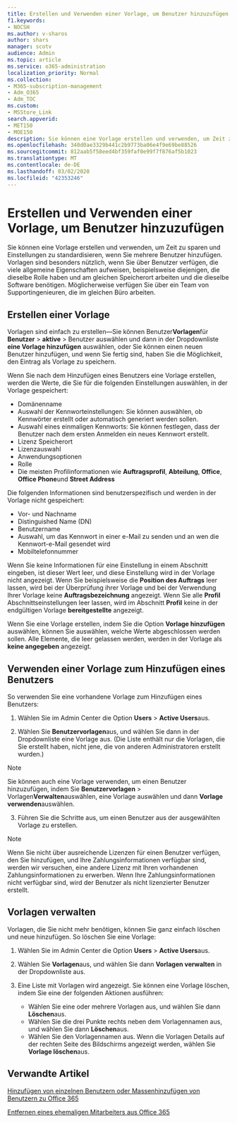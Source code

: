 ```yaml
---
title: Erstellen und Verwenden einer Vorlage, um Benutzer hinzuzufügen
f1.keywords:
- NOCSH
ms.author: v-sharos
author: shars
manager: scotv
audience: Admin
ms.topic: article
ms.service: o365-administration
localization_priority: Normal
ms.collection:
- M365-subscription-management
- Adm_O365
- Adm_TOC
ms.custom:
- MSStore_Link
search.appverid:
- MET150
- MOE150
description: Sie können eine Vorlage erstellen und verwenden, um Zeit zu sparen und Einstellungen zu standardisieren, wenn Sie mehrere Benutzer hinzufügen.
ms.openlocfilehash: 340d0ae3329b441c2b9773ba06e4f9e69be88526
ms.sourcegitcommit: 812aab5f58eed4bf359faf0e99f7f876af5b1023
ms.translationtype: MT
ms.contentlocale: de-DE
ms.lasthandoff: 03/02/2020
ms.locfileid: "42353246"
---
```

# <a name="create-and-use-a-template-to-add-users"></a>Erstellen und Verwenden einer Vorlage, um Benutzer hinzuzufügen

Sie können eine Vorlage erstellen und verwenden, um Zeit zu sparen und Einstellungen zu standardisieren, wenn Sie mehrere Benutzer hinzufügen. Vorlagen sind besonders nützlich, wenn Sie über Benutzer verfügen, die viele allgemeine Eigenschaften aufweisen, beispielsweise diejenigen, die dieselbe Rolle haben und am gleichen Speicherort arbeiten und die dieselbe Software benötigen. Möglicherweise verfügen Sie über ein Team von Supportingenieuren, die im gleichen Büro arbeiten.  

## <a name="create-a-template"></a>Erstellen einer Vorlage

Vorlagen sind einfach zu erstellen&mdash;Sie können Benutzer**Vorlagen**für **Benutzer** > **aktive** > Benutzer auswählen und dann in der Dropdownliste **eine Vorlage hinzufügen** auswählen, oder Sie können einen neuen Benutzer hinzufügen, und wenn Sie fertig sind, haben Sie die Möglichkeit, den Eintrag als Vorlage zu speichern.

Wenn Sie nach dem Hinzufügen eines Benutzers eine Vorlage erstellen, werden die Werte, die Sie für die folgenden Einstellungen auswählen, in der Vorlage gespeichert:

- Domänenname
- Auswahl der Kennworteinstellungen: Sie können auswählen, ob Kennwörter erstellt oder automatisch generiert werden sollen.
- Auswahl eines einmaligen Kennworts: Sie können festlegen, dass der Benutzer nach dem ersten Anmelden ein neues Kennwort erstellt.
- Lizenz Speicherort
- Lizenzauswahl
- Anwendungsoptionen
- Rolle
- Die meisten Profilinformationen wie **Auftragsprofil**, **Abteilung**, **Office**, **Office Phone**und **Street Address** 

Die folgenden Informationen sind benutzerspezifisch und werden in der Vorlage nicht gespeichert:

- Vor- und Nachname
- Distinguished Name (DN)
- Benutzername
- Auswahl, um das Kennwort in einer e-Mail zu senden und an wen die Kennwort-e-Mail gesendet wird
- Mobiltelefonnummer

Wenn Sie keine Informationen für eine Einstellung in einem Abschnitt eingeben, ist dieser Wert leer, und diese Einstellung wird in der Vorlage nicht angezeigt. Wenn Sie beispielsweise die **Position des Auftrags** leer lassen, wird bei der Überprüfung ihrer Vorlage und bei der Verwendung Ihrer Vorlage keine **Auftragsbezeichnung** angezeigt. Wenn Sie alle **Profil** Abschnittseinstellungen leer lassen, wird im Abschnitt **Profil** keine in der endgültigen Vorlage **bereitgestellte** angezeigt.

Wenn Sie eine Vorlage erstellen, indem Sie die Option **Vorlage hinzufügen** auswählen, können Sie auswählen, welche Werte abgeschlossen werden sollen. Alle Elemente, die leer gelassen werden, werden in der Vorlage als **keine angegeben** angezeigt.

## <a name="use-a-template-to-add-a-user"></a>Verwenden einer Vorlage zum Hinzufügen eines Benutzers

So verwenden Sie eine vorhandene Vorlage zum Hinzufügen eines Benutzers:

1. Wählen Sie im Admin Center die Option **Users** > **Active Users**aus.

2. Wählen Sie **Benutzervorlagen**aus, und wählen Sie dann in der Dropdownliste eine Vorlage aus. (Die Liste enthält nur die Vorlagen, die Sie erstellt haben, nicht jene, die von anderen Administratoren erstellt wurden.)

 > [!NOTE]
 > Sie können auch eine Vorlage verwenden, um einen Benutzer hinzuzufügen, indem Sie **Benutzervorlagen** > Vorlagen**Verwalten**auswählen, eine Vorlage auswählen und dann **Vorlage verwenden**auswählen.

3. Führen Sie die Schritte aus, um einen Benutzer aus der ausgewählten Vorlage zu erstellen.

> [!NOTE]
> Wenn Sie nicht über ausreichende Lizenzen für einen Benutzer verfügen, den Sie hinzufügen, und Ihre Zahlungsinformationen verfügbar sind, werden wir versuchen, eine andere Lizenz mit Ihren vorhandenen Zahlungsinformationen zu erwerben. Wenn Ihre Zahlungsinformationen nicht verfügbar sind, wird der Benutzer als nicht lizenzierter Benutzer erstellt.

## <a name="manage-templates"></a>Vorlagen verwalten

Vorlagen, die Sie nicht mehr benötigen, können Sie ganz einfach löschen und neue hinzufügen. So löschen Sie eine Vorlage:

1. Wählen Sie im Admin Center die Option **Users** > **Active Users**aus.

2. Wählen Sie **Vorlagen**aus, und wählen Sie dann **Vorlagen verwalten** in der Dropdownliste aus.

3. Eine Liste mit Vorlagen wird angezeigt. Sie können eine Vorlage löschen, indem Sie eine der folgenden Aktionen ausführen:
    - Wählen Sie eine oder mehrere Vorlagen aus, und wählen Sie dann **Löschen**aus. 
    - Wählen Sie die drei Punkte rechts neben dem Vorlagennamen aus, und wählen Sie dann **Löschen**aus.
    - Wählen Sie den Vorlagennamen aus. Wenn die Vorlagen Details auf der rechten Seite des Bildschirms angezeigt werden, wählen Sie **Vorlage löschen**aus.

## <a name="related-articles"></a>Verwandte Artikel

[Hinzufügen von einzelnen Benutzern oder Massenhinzufügen von Benutzern zu Office 365](add-users.md)

[Entfernen eines ehemaligen Mitarbeiters aus Office 365](remove-former-employee.md)
  
